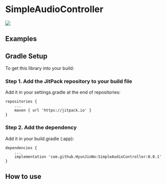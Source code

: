 # SimpleAudioController

[![](https://jitpack.io/v/HyunJinNo/SimpleAudioController.svg)](https://jitpack.io/#HyunJinNo/SimpleAudioController)

## Examples



## Gradle Setup

To get this library into your build:

### Step 1. Add the JitPack repository to your build file

Add it in your settings.gradle at the end of repositories:

```
repositories {
    ...
    maven { url 'https://jitpack.io' }
}
```

### Step 2. Add the dependency

Add it in your build.gradle (:app):

```
dependencies {
    ...
    implementation 'com.github.HyunJinNo:SimpleAudioController:0.0.1'
}
```

## How to use


